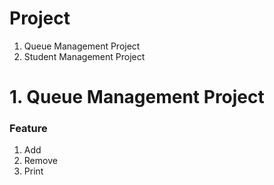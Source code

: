 # Project

1. Queue Management Project 
2. Student Management Project 

# 1. Queue Management Project #
### Feature ###
 1. Add
 2. Remove 
 3. Print
